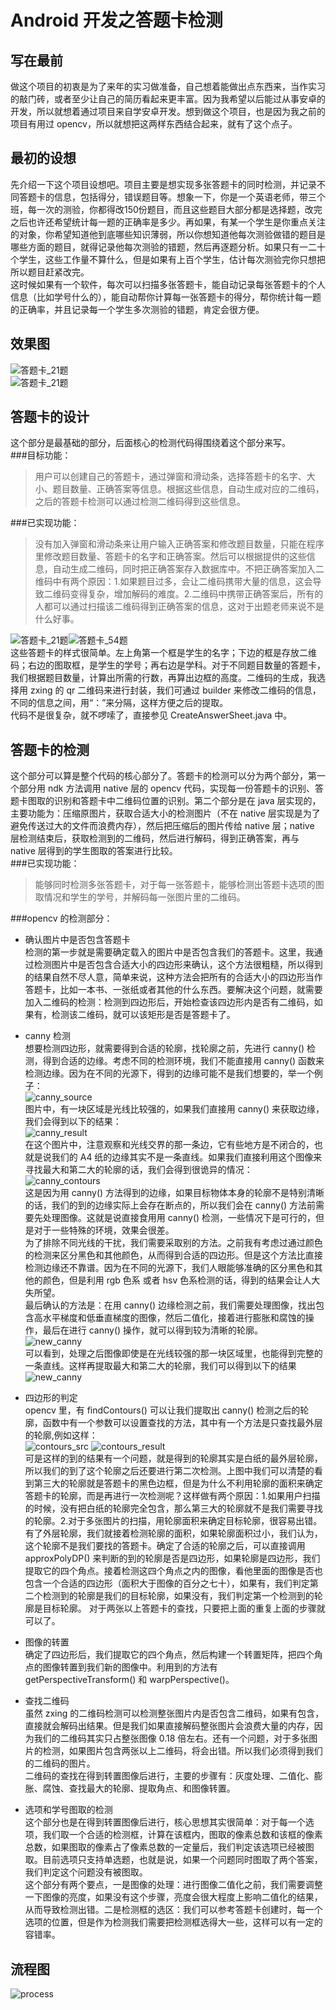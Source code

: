 # Android 开发之答题卡检测  
## 写在最前 ##
做这个项目的初衷是为了来年的实习做准备，自己想着能做出点东西来，当作实习的敲门砖，或者至少让自己的简历看起来更丰富。因为我希望以后能过从事安卓的开发，所以就想着通过项目来自学安卓开发。想到做这个项目，也是因为我之前的项目有用过 opencv，所以就想把这两样东西结合起来，就有了这个点子。  


## 最初的设想 ##
先介绍一下这个项目设想吧。项目主要是想实现多张答题卡的同时检测，并记录不同答题卡的信息，包括得分，错误题目等。想象一下，你是一个英语老师，带三个班，每一次的测验，你都得改150份题目，而且这些题目大部分都是选择题，改完之后也许还希望统计每一题的正确率是多少。再如果，有某一个学生是你重点关注的对象，你希望知道他到底哪些知识薄弱，所以你想知道他每次测验做错的题目是哪些方面的题目，就得记录他每次测验的错题，然后再逐题分析。如果只有一二十个学生，这些工作量不算什么，但是如果有上百个学生，估计每次测验完你只想把所以题目赶紧改完。  
这时候如果有一个软件，每次可以扫描多张答题卡，能自动记录每张答题卡的个人信息（比如学号什么的），能自动帮你计算每一张答题卡的得分，帮你统计每一题的正确率，并且记录每一个学生多次测验的错题，肯定会很方便。  
  
## 效果图 ##
![答题卡_21题](https://github.com/TuXin-GitHub/DetectAnswerSheets/blob/master/image/scan_1_paper.gif)  
![答题卡_21题](https://github.com/TuXin-GitHub/DetectAnswerSheets/blob/master/image/scan_2_paper.gif)
## 答题卡的设计 ##
这个部分是最基础的部分，后面核心的检测代码得围绕着这个部分来写。  
###目标功能：  
>用户可以创建自己的答题卡，通过弹窗和滑动条，选择答题卡的名字、大小、题目数量、正确答案等信息。根据这些信息，自动生成对应的二维码，之后的答题卡检测可以通过检测二维码得到这些信息。  


###已实现功能：  
>没有加入弹窗和滑动条来让用户输入正确答案和修改题目数量，只能在程序里修改题目数量、答题卡的名字和正确答案。然后可以根据提供的这些信息，自动生成二维码，同时把正确答案存入数据库中。不把正确答案加入二维码中有两个原因：1.如果题目过多，会让二维码携带大量的信息，这会导致二维码变得复杂，增加解码的难度。2.二维码中携带正确答案后，所有的人都可以通过扫描该二维码得到正确答案的信息，这对于出题老师来说不是什么好事。    

![答题卡_21题](https://github.com/TuXin-GitHub/DetectAnswerSheets/blob/master/image/AnswerSheet_21.png)![答题卡_54题](https://github.com/TuXin-GitHub/DetectAnswerSheets/blob/master/image/AnswerSheet_54.png)  
这些答题卡的样式很简单。左上角第一个框是学生的名字；下边的框是存放二维码；右边的图取框，是学生的学号；再右边是学科。对于不同题目数量的答题卡，我们根据题目数量，计算出所需的行数，再算出边框的高度。二维码的生成，我选择用 zxing 的 qr 二维码来进行封装，我们可通过 builder 来修改二维码的信息，不同的信息之间，用“：”来分隔，这样方便之后的提取。  
代码不是很复杂，就不啰嗦了，直接参见 CreateAnswerSheet.java 中。  

## 答题卡的检测 ##
这个部分可以算是整个代码的核心部分了。答题卡的检测可以分为两个部分，第一个部分用 ndk 方法调用 native 层的 opencv 代码，实现每一份答题卡的识别、答题卡图取的识别和答题卡中二维码位置的识别。第二个部分是在 java 层实现的，主要功能为：压缩原图片，获取合适大小的检测图片（不在 native 层实现是为了避免传送过大的文件而浪费内存），然后把压缩后的图片传给 native 层；native 层检测结束后，获取检测到的二维码，然后进行解码，得到正确答案，再与 native 层得到的学生图取的答案进行比较。  
###已实现功能：  
>能够同时检测多张答题卡，对于每一张答题卡，能够检测出答题卡选项的图取情况和学生的学号，并解码每一张图片里的二维码。  


###opencv 的检测部分：
* 确认图片中是否包含答题卡   
检测的第一步就是需要确定载入的图片中是否包含我们的答题卡。这里，我通过检测图片中是否包含合适大小的四边形来确认，这个方法很粗糙，所以得到的结果自然不尽人意，简单来说，这种方法会把所有的合适大小的四边形当作答题卡，比如一本书、一张纸或者其他的什么东西。要解决这个问题，就需要加入二维码的检测：检测到四边形后，开始检查该四边形内是否有二维码，如果有，检测该二维码，就可以该矩形是否是答题卡了。  
    
* canny 检测  
  想要检测四边形，就需要得到合适的轮廓，找轮廓之前，先进行 canny() 检测，得到合适的边缘。考虑不同的检测环境，我们不能直接用 canny() 函数来检测边缘。因为在不同的光源下，得到的边缘可能不是我们想要的，举一个例子：  
  ![canny_source](https://github.com/TuXin-GitHub/DetectAnswerSheets/blob/master/image/example_canny_source.png)   
图片中，有一块区域是光线比较强的，如果我们直接用 canny() 来获取边缘，我们会得到以下的结果：  
![canny_result](https://github.com/TuXin-GitHub/DetectAnswerSheets/blob/master/image/example_canny_result.png)  
在这个图片中，注意观察和光线交界的那一条边，它有些地方是不闭合的，也就是说我们的 A4 纸的边缘其实不是一条直线。如果我们直接利用这个图像来寻找最大和第二大的轮廓的话，我们会得到很诡异的情况：  
![canny_contours](https://github.com/TuXin-GitHub/DetectAnswerSheets/blob/master/image/canny_draw_contours.png)  
这是因为用 canny() 方法得到的边缘，如果目标物体本身的轮廓不是特别清晰的话，我们的到的边缘实际上会存在断点的，所以我们会在 canny() 方法前需要先处理图像。这就是说直接食用用 canny() 检测，一些情况下是可行的，但是对于一些特殊的环境，效果会很差。  
为了排除不同光线的干扰，我们需要采取别的方法。之前我有考虑过通过颜色的检测来区分黑色和其他颜色，从而得到合适的四边形。但是这个方法比直接检测边缘还不靠谱。因为在不同的光源下，我们人眼能够准确的区分黑色和其他的颜色，但是利用 rgb 色系 或者 hsv 色系检测的话，得到的结果会让人大失所望。  
最后确认的方法是：在用 canny() 边缘检测之前，我们需要处理图像，找出包含高水平梯度和低垂直梯度的图像，然后二值化，接着进行膨胀和腐蚀的操作，最后在进行 canny() 操作，就可以得到较为清晰的轮廓。  
![new_canny](https://github.com/TuXin-GitHub/DetectAnswerSheets/blob/master/image/new_canny_contours.png)  
可以看到，处理之后图像即使是在光线较强的那一块区域里，也能得到完整的一条直线。这样再提取最大和第二大的轮廓，我们可以得到以下的结果   
![new_canny](https://github.com/TuXin-GitHub/DetectAnswerSheets/blob/master/image/new_canny_result.png)  
* 四边形的判定  
opencv 里，有 findContours() 可以让我们提取出 canny() 检测之后的轮廓，函数中有一个参数可以设置查找的方法，其中有一个方法是只查找最外层的轮廓,例如这样：  
![contours_src](https://github.com/TuXin-GitHub/DetectAnswerSheets/blob/master/image/findContours_src.jpg)
![contours_result](https://github.com/TuXin-GitHub/DetectAnswerSheets/blob/master/image/findContours_result.jpg)   
可是这样的到的结果有一个问题，就是得到的轮廓其实是白纸的最外层轮廓，所以我们的到了这个轮廓之后还要进行第二次检测。上图中我们可以清楚的看到第三大的轮廓就是答题卡的黑色边框，但是为什么不利用轮廓的面积来确定答题卡的轮廓，而是再进行一次检测呢？这样做有两个原因：1.如果用户扫描的时候，没有把白纸的轮廓完全包含，那么第三大的轮廓就不是我们需要寻找的轮廓。2.对于多张图片的扫描，用轮廓面积来确定目标轮廓，很容易出错。  
有了外层轮廓，我们就接着检测轮廓的面积，如果轮廓面积过小，我们认为，这个轮廓不是我们要找的答题卡。确定了合适的轮廓之后，可以直接调用 approxPolyDP() 来判断的到的轮廓是否是四边形，如果轮廓是四边形，我们提取它的四个角点。接着检测这四个角点之内的图像，看他里面的图像是否也包含一个合适的四边形（面积大于图像的百分之七十），如果有，我们判定第二个检测到的轮廓是我们的目标轮廓，如果没有，我们判定第一个检测到的轮廓是目标轮廓。 
对于两张以上答题卡的查找，只要把上面的重复上面的步骤就可以了。   
* 图像的转置  
确定了四边形后，我们提取它的四个角点，然后构建一个转置矩阵，把四个角点的图像转置到我们新的图像中。利用到的方法有 getPerspectiveTransform() 和 warpPerspective()。  
* 查找二维码  
虽然 zxing 的二维码检测可以检测整张图片内是否包含二维码，如果有包含，直接就会解码出结果。但是我们如果直接解码整张图片会浪费大量的内存，因为我们的二维码其实只占整张图像 0.18 倍左右。还有一个问题，对于多张图片的检测，如果图片包含两张以上二维码，将会出错。所以我们必须得到我们的二维码的图片。  
二维码的查找在得到转置图像后进行，主要的步骤有：灰度处理、二值化、膨胀、腐蚀、查找最大的轮廓、提取角点、和图像转置。  
* 选项和学号图取的检测  
这个部分也是在得到转置图像后进行，核心思想其实很简单：对于每一个选项，我们取一个合适的检测框，计算在该框内，图取的像素总数和该框的像素总数，如果图取的像素占了像素总数的一定量后，我们判定该选项已经被图取。目前选项只支持单选题，也就是说，如果一个问题同时图取了两个答案，我们判定这个问题没有被图取。  
这个部分有两个要点，一是图像的处理：进行图像二值化之前，我们需要调整一下图像的亮度，如果没有这个步骤，亮度会很大程度上影响二值化的结果，从而导致检测出错。二是检测框的选区：我们可以参考答题卡创建时，每一个选项的位置，但是作为检测我们需要把检测框选得大一些，这样可以有一定的容错率。   


## 流程图 ##
![process](https://github.com/TuXin-GitHub/DetectAnswerSheets/blob/master/image/process.jpg) 